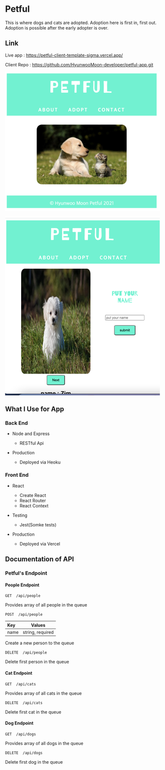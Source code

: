 # Petful

This is where dogs and cats are adopted. Adoption here is first in, first out. Adoption is possible after the early adopter is over.

## Link

Live app : https://petful-client-template-sigma.vercel.app/

Client Repo : https://github.com/HyunwooMoon-developer/petful-app.git

![Screenshot](./modules/Image/screenshot1.png)

![Screenshot](./modules/Image/screenshot2.png)

## What I Use for App

### Back End

- Node and Express
  - RESTful Api

- Production
  - Deployed via Heoku

### Front End

- React
  - Create React
  - React Router
  - React Context

- Testing
  - Jest(Somke tests)

- Production
  - Deployed via Vercel


## Documentation of API


### Petful's Endpoint

#### People Endpoint

```http
GET  /api/people
```

Provides array of all people in the queue

```http
POST  /api/people
```

|  Key         | Values               |
| :------------|----------------------|
|   name       | string, required     |

Create a new person to the queue


```http
DELETE  /api/people
```

Delete first person in the queue


#### Cat Endpoint

```http
GET  /api/cats
```

Provides array of all cats in the queue

```http
DELETE  /api/cats
```

Delete first cat in the queue

#### Dog Endpoint

```http
GET  /api/dogs
```

Provides array of all dogs in the queue

```http
DELETE  /api/dogs
```

Delete first dog in the queue

